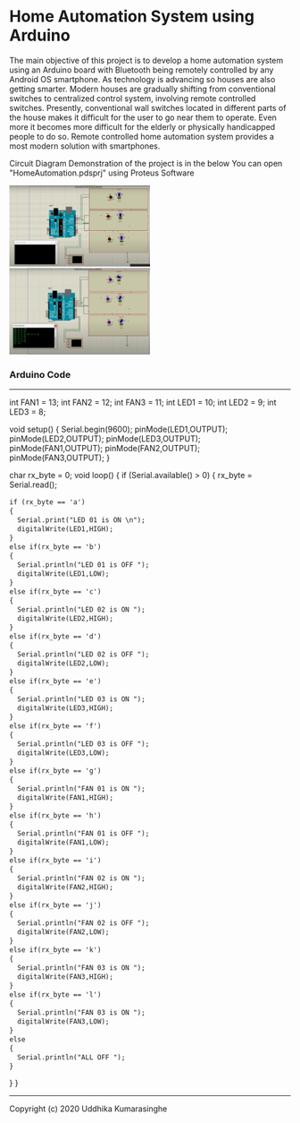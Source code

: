 # Home Automation System using Arduino

The main objective of this project is to develop a home automation system using an Arduino board with Bluetooth being remotely controlled by any Android OS smartphone. As technology is advancing so houses are also getting smarter. Modern houses are gradually shifting from conventional switches to centralized control system, involving remote controlled switches. Presently, conventional wall switches located in different parts of the house makes it difficult for the user to go near them to operate. Even more it becomes more difficult for the elderly or physically handicapped people to do so. Remote controlled home automation system provides a most modern solution with smartphones.

Circuit Diagram Demonstration of the project is in the below
You can open "HomeAutomation.pdsprj" using Proteus Software

<img src="https://github.com/uddhikaku/HomeAutomationSystem/blob/main/Circuit%20Diagram.jpg?raw=true" width="50%" />
<img src="https://github.com/uddhikaku/HomeAutomationSystem/blob/main/Circuit%20Diagram%202%20.jpg?raw=true" width="50%" />

<a href = "https://youtu.be/iCiXsfW_q14" ></a>


### Arduino Code 

---

int FAN1 = 13;
int FAN2 = 12;
int FAN3 = 11;
int LED1 = 10;
int LED2 = 9;
int LED3 = 8;

void setup() 
{
  Serial.begin(9600);
  pinMode(LED1,OUTPUT);
  pinMode(LED2,OUTPUT);
  pinMode(LED3,OUTPUT);
  pinMode(FAN1,OUTPUT);
  pinMode(FAN2,OUTPUT);
  pinMode(FAN3,OUTPUT);
}

char rx_byte = 0;
void loop() 
{
  if (Serial.available() > 0)
  {
    rx_byte = Serial.read();
    
    if (rx_byte == 'a') 
    {
      Serial.print("LED 01 is ON \n");
      digitalWrite(LED1,HIGH);
    }
    else if(rx_byte == 'b')
    {
      Serial.println("LED 01 is OFF ");
      digitalWrite(LED1,LOW);
    }
    else if(rx_byte == 'c')
    {
      Serial.println("LED 02 is ON ");
      digitalWrite(LED2,HIGH);
    }
    else if(rx_byte == 'd')
    {
      Serial.println("LED 02 is OFF ");
      digitalWrite(LED2,LOW);
    }
    else if(rx_byte == 'e')
    {
      Serial.println("LED 03 is ON ");
      digitalWrite(LED3,HIGH);
    }
    else if(rx_byte == 'f')
    {
      Serial.println("LED 03 is OFF ");
      digitalWrite(LED3,LOW);
    }
    else if(rx_byte == 'g')
    {
      Serial.println("FAN 01 is ON ");
      digitalWrite(FAN1,HIGH);
    }
    else if(rx_byte == 'h')
    {
      Serial.println("FAN 01 is OFF ");
      digitalWrite(FAN1,LOW);
    }
    else if(rx_byte == 'i')
    {
      Serial.println("FAN 02 is ON ");
      digitalWrite(FAN2,HIGH);
    }
    else if(rx_byte == 'j')
    {
      Serial.println("FAN 02 is OFF ");
      digitalWrite(FAN2,LOW);
    }
    else if(rx_byte == 'k')
    {
      Serial.println("FAN 03 is ON ");
      digitalWrite(FAN3,HIGH);
    }
    else if(rx_byte == 'l')
    {
      Serial.println("FAN 03 is ON ");
      digitalWrite(FAN3,LOW);
    }
    else
    {
      Serial.println("ALL OFF ");
    }
  }
}

---

Copyright (c) 2020 Uddhika Kumarasinghe
